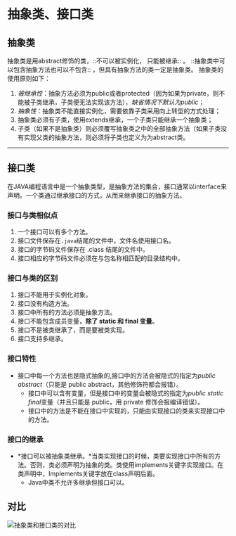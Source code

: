 # 抽象类、接口类

## 抽象类
抽象类是用abstract修饰的类，::不可以被实例化， 只能被继承:: 。 ::抽象类中可以包含抽象方法也可以不包含:: ，但具有抽象方法的类一定是抽象类。
抽象类的使用原则如下：
1. *被继承性*：抽象方法必须为public或者protected（因为如果为private，则不能被子类继承，子类便无法实现该方法），*缺省情况下默认为public*；
2. *抽象性*：抽象类不能直接实例化，需要依靠子类采用向上转型的方式处理；
3. 抽象类必须有子类，使用extends继承，一个子类只能继承一个抽象类；
4. 子类（如果不是抽象类）则必须覆写抽象类之中的全部抽象方法（如果子类没有实现父类的抽象方法，则必须将子类也定义为为abstract类。
---- 
## 接口类
在JAVA编程语言中是一个抽象类型，是抽象方法的集合，接口通常以interface来声明。一个类通过继承接口的方式，从而来继承接口的抽象方法。
### 接口与类相似点
1. 一个接口可以有多个方法。
2. 接口文件保存在`.java`结尾的文件中，文件名使用接口名。
3. 接口的字节码文件保存在 .class 结尾的文件中。
4. 接口相应的字节码文件必须在与包名称相匹配的目录结构中。
### 接口与类的区别
1. 接口不能用于实例化对象。
2. 接口没有构造方法。
3. 接口中所有的方法必须是抽象方法。
4. 接口不能包含成员变量，**除了 static 和 final 变量**。
5. 接口不是被类继承了，而是要被类实现。
6. 接口支持多继承。
### 接口特性
* 接口中每一个方法也是隐式抽象的,接口中的方法会被隐式的指定为*public abstract*（只能是 public abstract，其他修饰符都会报错）。
	* 接口中可以含有变量，但是接口中的变量会被隐式的指定为*public static final*变量（并且只能是 public，用 private 修饰会报编译错误）。
	* 接口中的方法是不能在接口中实现的，只能由实现接口的类来实现接口中的方法。
### 接口的继承
* *接口可以被抽象类继承。*当类实现接口的时候，类要实现接口中所有的方法。否则，类必须声明为抽象的类。类使用implements关键字实现接口。在类声明中，Implements关键字放在class声明后面。
	* Java中类不允许多继承但接口可以。

## 对比
![][image-1]

[image-1]:	# "抽象类和接口类的对比"
